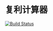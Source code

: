 复利计算器
===
[![Build Status](https://travis-ci.org/zkerhcy/CICalc.svg?branch=master)](https://travis-ci.org/zkerhcy/CICalc)
